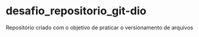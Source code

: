 # desafio_repositorio_git-dio
Repositório criado com o objetivo de praticar o versionamento de arquivos
